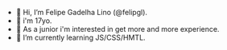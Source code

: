 - 👋 Hi, I’m Felipe Gadelha Lino (@felipgl).
- 👦 i'm 17yo.
- 👀 As a junior i'm interested in get more and more experience.
- 🌱 I’m currently learning JS/CSS/HMTL.

<!---
felipe-gl18/felipe-gl18 is a ✨ special ✨ repository because its `README.md` (this file) appears on your GitHub profile.
You can click the Preview link to take a look at your changes.
--->

